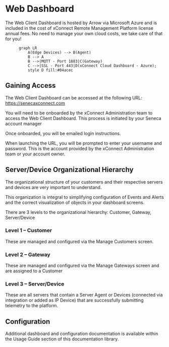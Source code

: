 # Web Dashboard

The Web Client Dashboard is hosted by Arrow via Microsoft Azure and is included in the cost of
xConnect Remote Management Platform license annual fees. No need to manage your own
cloud costs, we take care of that for you!

```mermaid
      graph LR
          A(Edge Devices) --> B(Agent)
          B --> A
          B -->|MQTT - Port 1883|C(Gateway)
          C -->|SSL - Port 443|D(xConnect Cloud Dashboard - Azure);
          style D fill:#04acec
```

## Gaining Access
The Web Client Dashboard can be accessed at the following URL: https://senecaxconnect.com

You will need to be onboarded by the xConnect Administration team to access the Web Client Dashboard. 
This process is initiated by your Seneca account manager 

Once onboarded, you will be emailed login instructions.

When launching the URL, you will be prompted to enter your username and password. This is
the account provided by the xConnect Administration team or your account owner.

## Server/Device Organizational Hierarchy
The organizational structure of your customers and their respective servers and devices are
very important to understand. 

This organization is integral to simplifying configuration of Events
and Alerts and the correct visualization of objects in your dashboard screens.

There are 3 levels to the organizational hierarchy: Customer, Gateway, Server/Device

### Level 1 – Customer
These are managed and configured via the
Manage Customers screen.

### Level 2 – Gateway
These are managed and configured via the
Manage Gateways screen and are assigned to a
Customer

### Level 3 – Server/Device
These are all servers that contain a
Server Agent or Devices (connected via integration or added as IP Device) 
that are successfully submitting telemetry to the platform.

## Configuration

Additional dashboard and configuration documentation is available within the Usage Guide section of this
documentation library.